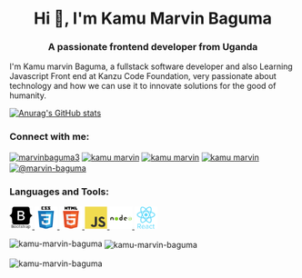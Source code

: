 <h1 align="center">Hi 👋, I'm Kamu Marvin Baguma</h1>
<h3 align="center">A passionate frontend developer from Uganda</h3>


I'm Kamu marvin Baguma, a fullstack software developer and also Learning Javascript Front end at Kanzu Code Foundation, very passionate about technology and how we can use it to innovate solutions for the good of humanity.


[![Anurag's GitHub stats](https://github-readme-stats.vercel.app/api?username=kamu-marvin-baguma)](https://github.com/anuraghazra/github-readme-stats)

<h3 align="left">Connect with me:</h3>
<p align="left">
<a href="https://twitter.com/marvinbaguma3" target="blank"><img align="center" src="https://raw.githubusercontent.com/rahuldkjain/github-profile-readme-generator/master/src/images/icons/Social/twitter.svg" alt="marvinbaguma3" height="30" width="40" /></a>
<a href="https://linkedin.com/in/kamu marvin" target="blank"><img align="center" src="https://raw.githubusercontent.com/rahuldkjain/github-profile-readme-generator/master/src/images/icons/Social/linked-in-alt.svg" alt="kamu marvin" height="30" width="40" /></a>
<a href="https://fb.com/kamu marvin" target="blank"><img align="center" src="https://raw.githubusercontent.com/rahuldkjain/github-profile-readme-generator/master/src/images/icons/Social/facebook.svg" alt="kamu marvin" height="30" width="40" /></a>
<a href="https://instagram.com/kamu marvin" target="blank"><img align="center" src="https://raw.githubusercontent.com/rahuldkjain/github-profile-readme-generator/master/src/images/icons/Social/instagram.svg" alt="kamu marvin" height="30" width="40" /></a>
<a href="https://medium.com/@marvin-baguma" target="blank"><img align="center" src="https://raw.githubusercontent.com/rahuldkjain/github-profile-readme-generator/master/src/images/icons/Social/medium.svg" alt="@marvin-baguma" height="30" width="40" /></a>
</p>

<h3 align="left">Languages and Tools:</h3>
<p align="left"> <a href="https://getbootstrap.com" target="_blank" rel="noreferrer"> <img src="https://raw.githubusercontent.com/devicons/devicon/master/icons/bootstrap/bootstrap-plain-wordmark.svg" alt="bootstrap" width="40" height="40"/> </a> <a href="https://www.w3schools.com/css/" target="_blank" rel="noreferrer"> <img src="https://raw.githubusercontent.com/devicons/devicon/master/icons/css3/css3-original-wordmark.svg" alt="css3" width="40" height="40"/> </a> <a href="https://www.w3.org/html/" target="_blank" rel="noreferrer"> <img src="https://raw.githubusercontent.com/devicons/devicon/master/icons/html5/html5-original-wordmark.svg" alt="html5" width="40" height="40"/> </a> <a href="https://developer.mozilla.org/en-US/docs/Web/JavaScript" target="_blank" rel="noreferrer"> <img src="https://raw.githubusercontent.com/devicons/devicon/master/icons/javascript/javascript-original.svg" alt="javascript" width="40" height="40"/> </a> <a href="https://nodejs.org" target="_blank" rel="noreferrer"> <img src="https://raw.githubusercontent.com/devicons/devicon/master/icons/nodejs/nodejs-original-wordmark.svg" alt="nodejs" width="40" height="40"/> </a> <a href="https://reactjs.org/" target="_blank" rel="noreferrer"> <img src="https://raw.githubusercontent.com/devicons/devicon/master/icons/react/react-original-wordmark.svg" alt="react" width="40" height="40"/> </a> </p>

<p><img align="left" src="[https://github-readme-stats.vercel.app/api/top-langs](https://pbs.twimg.com/profile_images/1670861509998542869/dfThlA5P_400x400.jpg)?username=kamu-marvin-baguma&show_icons=true&locale=en&layout=compact" alt="kamu-marvin-baguma" /></p>

<p>&nbsp;<img align="center" src="https://github-readme-stats.vercel.app/api?username=kamu-marvin-baguma&show_icons=true&locale=en" alt="kamu-marvin-baguma" /></p>

<p><img align="center" src="https://github-readme-streak-stats.herokuapp.com/?user=kamu-marvin-baguma&" alt="kamu-marvin-baguma" /></p>


